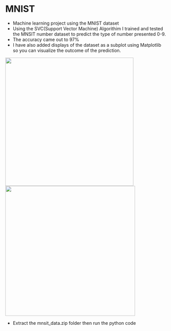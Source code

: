 # MNIST
* Machine learning project using the MNIST dataset
* Using the SVC(Support Vector Machine) Algorithim I trained and tested the MNSIT number dataset to predict the type of number presented 0-9.
* The accuracy came out to 97%
* I have also added displays of the dataset as a subplot using Matplotlib so you can visualize the outcome of the prediction.

<img src="https://github.com/pacellidomonic/MNIST/assets/63662881/ec12ff9a-3656-4781-9952-69664b51fb99" width="400"/><br>
<img src="https://github.com/pacellidomonic/MNIST/assets/63662881/e1f3f2bf-d1ba-4a46-863a-4c954235aacd)" width="405"/>


* Extract the mnsit_data.zip folder then run the python code

